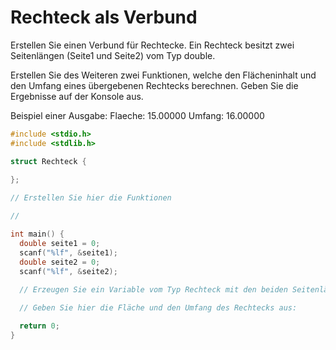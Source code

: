 # Rechteck als Verbund

Erstellen Sie einen Verbund für Rechtecke. 
Ein Rechteck besitzt zwei Seitenlängen (Seite1 und Seite2) vom Typ double.

Erstellen Sie des Weiteren zwei Funktionen, 
welche den Flächeninhalt und den Umfang eines übergebenen Rechtecks berechnen. 
Geben Sie die Ergebnisse auf der Konsole aus.

Beispiel einer Ausgabe:
Flaeche: 15.00000
Umfang: 16.00000

```cpp
#include <stdio.h>
#include <stdlib.h>

struct Rechteck {
  
}; 

// Erstellen Sie hier die Funktionen

//

int main() {
  double seite1 = 0;
  scanf("%lf", &seite1);
  double seite2 = 0;
  scanf("%lf", &seite2);
  
  // Erzeugen Sie ein Variable vom Typ Rechteck mit den beiden Seitenlängen:

  // Geben Sie hier die Fläche und den Umfang des Rechtecks aus:

  return 0;
}
```